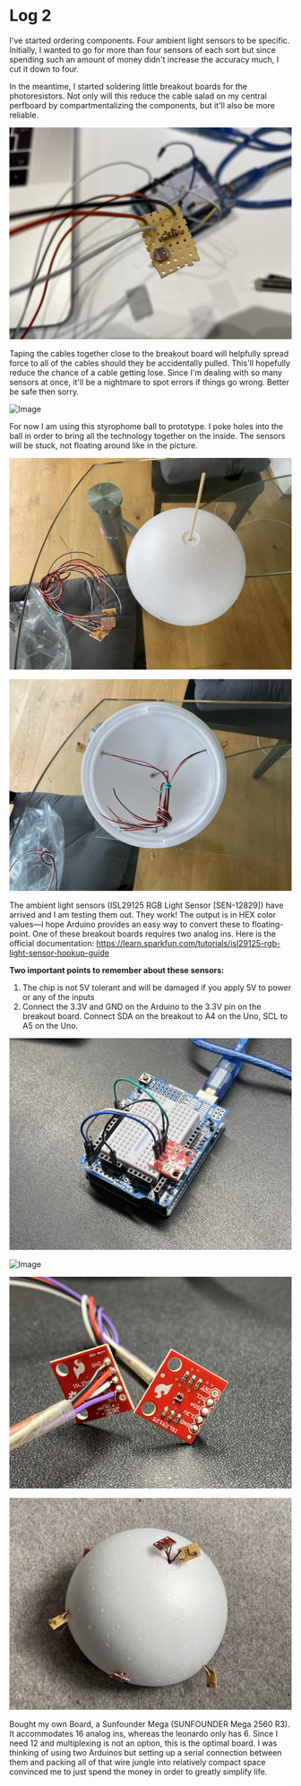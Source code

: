 # Log 2

I've started ordering components. Four ambient light sensors to be specific. Initially, I wanted to go for more than four sensors of each sort but since spending such an amount of money didn't increase the accuracy much, I cut it down to four.

In the meantime, I started soldering little breakout boards for the photoresistors. Not only will this reduce the cable salad on my central perfboard by compartmentalizing the components, but it'll also be more reliable.

![Image](image-001.jpeg)

Taping the cables together close to the breakout board will helpfully spread force to all of the cables should they be accidentally pulled. This'll hopefully reduce the chance of a cable getting lose. Since I'm dealing with so many sensors at once, it'll be a nightmare to spot errors if things go wrong. Better be safe then sorry.

![Image](image-002.jpeg)

For now I am using this styrophome ball to prototype. I poke holes into the ball in order to bring all the technology together on the inside. The sensors will be stuck, not floating around like in the picture.

![Image](image-003.jpeg)

![Image](image-004.jpeg)

The ambient light sensors (ISL29125 RGB Light Sensor [SEN-12829]) have arrived and I am testing them out. They work! The output is in HEX color values—I hope Arduino provides an easy way to convert these to floating-point. One of these breakout boards requires two analog ins. Here is the official documentation: https://learn.sparkfun.com/tutorials/isl29125-rgb-light-sensor-hookup-guide

**Two important points to remember about these sensors:**<br>

1. The chip is not 5V tolerant and will be damaged if you apply 5V to power or any of the inputs
2. Connect the 3.3V and GND on the Arduino to the 3.3V pin on the breakout board. Connect SDA on the breakout to A4 on the Uno, SCL to A5 on the Uno.

![Image](image-005.jpeg)

![Image](image-006.jpeg)

![Image](image-007.jpeg)

![Image](image-008.jpeg)

Bought my own Board, a Sunfounder Mega (SUNFOUNDER Mega 2560 R3). It accommodates 16 analog ins, whereas the leonardo only has 6. Since I need 12 and multiplexing is not an option, this is the optimal board. I was thinking of using two Arduinos but setting up a serial connection between them and packing all of that wire jungle into relatively compact space convinced me to just spend the money in order to greatly simplify life.
